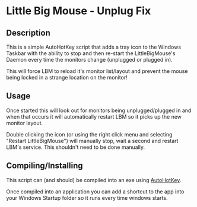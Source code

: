 # Little Big Mouse - Unplug Fix

## Description

This is a simple AutoHotKey script that adds a tray icon to the Windows Taskbar with the ability to stop
and then re-start the LittleBigMouse's Daemon every time the monitors change (unplugged or plugged in).

This will force LBM to reload it's monitor list/layout and prevent the mouse being locked in a strange
location on the monitor!

## Usage

Once started this will look out for monitors being unplugged/plugged in and when that occurs it will
automatically restart LBM so it picks up the new monitor layout.

Double clicking the icon (or using the right click menu and selecting "Restart LittleBigMouse") will manually
stop, wait a second and restart LBM's service. This shouldn't need to be done manually.

## Compiling/Installing

This script can (and should) be compiled into an exe using [AutoHotKey](https://www.autohotkey.com/).

Once compiled into an application you can add a shortcut to the app into your Windows Startup folder so it
runs every time windows starts.
